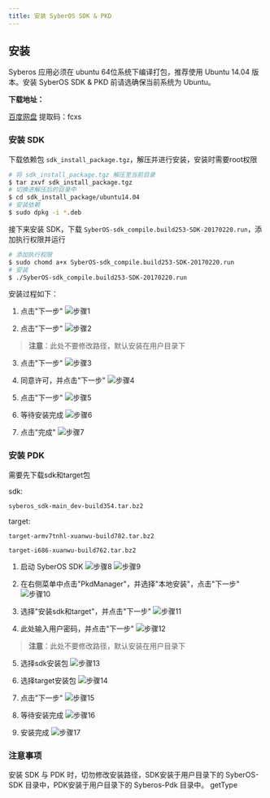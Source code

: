 ```yaml
---
title: 安装 SyberOS SDK & PKD
---
```


## 安装

Syberos 应用必须在 ubuntu 64位系统下编译打包，推荐使用 Ubuntu 14.04 版本。安装 SyberOS SDK & PKD 前请选确保当前系统为 Ubuntu。


**下载地址：**

[百度网盘](https://pan.baidu.com/s/1wxQxmD6K-SMryDiWcuXseQ) 提取码：fcxs 

### 安装 SDK

下载依赖包 `sdk_install_package.tgz`，解压并进行安装，安装时需要root权限

```bash
# 将 sdk_install_package.tgz 解压至当前目录
$ tar zxvf sdk_install_package.tgz
# 切换进解压后的目录中
$ cd sdk_install_package/ubuntu14.04
# 安装依赖
$ sudo dpkg -i *.deb
```

接下来安装 SDK，下载 `SyberOS-sdk_compile.build253-SDK-20170220.run`，添加执行权限并运行

```bash
# 添加执行权限
$ sudo chomd a+x SyberOS-sdk_compile.build253-SDK-20170220.run
# 安装
$ ./SyberOS-sdk_compile.build253-SDK-20170220.run
```

安装过程如下：

1. 点击"下一步"
![步骤1](/img/install_sdk/1.png)

2. 点击"下一步"
![步骤2](/img/install_sdk/2.png)
> **注意**：此处不要修改路径，默认安装在用户目录下

3. 点击"下一步"
![步骤3](/img/install_sdk/3.png)

4. 同意许可，并点击"下一步"
![步骤4](/img/install_sdk/4.png)

5. 点击"下一步"
![步骤5](/img/install_sdk/5.png)

6. 等待安装完成
![步骤6](/img/install_sdk/6.png)

7. 点击"完成"
![步骤7](/img/install_sdk/7.png)


### 安装 PDK

需要先下载sdk和target包

sdk: 

`syberos_sdk-main_dev-build354.tar.bz2`

target: 

`target-armv7tnhl-xuanwu-build782.tar.bz2`

`target-i686-xuanwu-build762.tar.bz2`


1. 启动 SyberOS SDK
![步骤8](/img/install_sdk/8.png)
![步骤9](/img/install_sdk/9.png)

2. 在右侧菜单中点击"PkdManager"，并选择"本地安装"，点击"下一步"
![步骤10](/img/install_sdk/10.png)

3. 选择"安装sdk和target"，并点击"下一步"
![步骤11](/img/install_sdk/11.png)

4. 此处输入用户密码，并点击"下一步"
![步骤12](/img/install_sdk/12.png)
> **注意**：此处不要修改路径，默认安装在用户目录下

5. 选择sdk安装包
![步骤13](/img/install_sdk/13.png)

6. 选择target安装包
![步骤14](/img/install_sdk/14.png)

7. 点击"下一步"
![步骤15](/img/install_sdk/15.png)

8. 等待安装完成
![步骤16](/img/install_sdk/16.png)

9. 安装完成
![步骤17](/img/install_sdk/17.png)


### 注意事项

安装 SDK 与 PDK 时，切勿修改安装路径，SDK安装于用户目录下的 SyberOS-SDK 目录中，PDK安装于用户目录下的 Syberos-Pdk 目录中。
getType